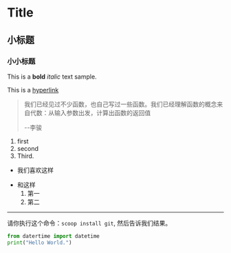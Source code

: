 # Title 

## 小标题

### 小小标题

This is a __bold__ *italic* text sample.

This is a [hyperlink](https://github.com/neolee/pilot-student)

> 我们已经见过不少函数，也自己写过一些函数。我们已经理解函数的概念来自代数：从输入参数出发，计算出函数的返回值
>
> --李骏

1. first
2. second
3. Third.

* 我们喜欢这样 
- 和这样 
    1. 第一
    2. 第二
---

请你执行这个命令：`scoop install git`, 然后告诉我们结果。

```python
from datertime import datetime
print("Hello World.")
```








